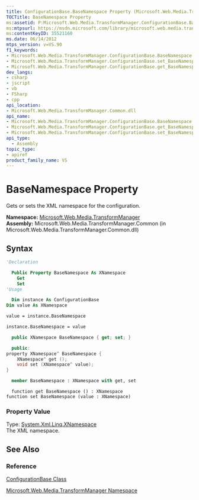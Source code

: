 ```yaml
---
title: ConfigurationBase.BaseNamespace Property (Microsoft.Web.Media.TransformManager)
TOCTitle: BaseNamespace Property
ms:assetid: P:Microsoft.Web.Media.TransformManager.ConfigurationBase.BaseNamespace
ms:mtpsurl: https://msdn.microsoft.com/library/microsoft.web.media.transformmanager.configurationbase.basenamespace(v=VS.90)
ms:contentKeyID: 35521160
ms.date: 06/14/2012
mtps_version: v=VS.90
f1_keywords:
- Microsoft.Web.Media.TransformManager.ConfigurationBase.BaseNamespace
- Microsoft.Web.Media.TransformManager.ConfigurationBase.set_BaseNamespace
- Microsoft.Web.Media.TransformManager.ConfigurationBase.get_BaseNamespace
dev_langs:
- csharp
- jscript
- vb
- FSharp
- cpp
api_location:
- Microsoft.Web.Media.TransformManager.Common.dll
api_name:
- Microsoft.Web.Media.TransformManager.ConfigurationBase.BaseNamespace
- Microsoft.Web.Media.TransformManager.ConfigurationBase.get_BaseNamespace
- Microsoft.Web.Media.TransformManager.ConfigurationBase.set_BaseNamespace
api_type:
  - Assembly
topic_type:
- apiref
product_family_name: VS
---
```


# BaseNamespace Property

Gets or sets the XML namespace for the configuration.

**Namespace:**  [Microsoft.Web.Media.TransformManager](microsoft-web-media-transformmanager-namespace.md)  
**Assembly:**  Microsoft.Web.Media.TransformManager.Common (in Microsoft.Web.Media.TransformManager.Common.dll)

## Syntax

```vb
'Declaration

  Public Property BaseNamespace As XNamespace
    Get
    Set
'Usage

  Dim instance As ConfigurationBase
Dim value As XNamespace

value = instance.BaseNamespace

instance.BaseNamespace = value
```

```csharp
  public XNamespace BaseNamespace { get; set; }
```

```cpp
  public:
property XNamespace^ BaseNamespace {
    XNamespace^ get ();
    void set (XNamespace^ value);
}
```

``` fsharp
  member BaseNamespace : XNamespace with get, set
```

```jscript
  function get BaseNamespace () : XNamespace
function set BaseNamespace (value : XNamespace)
```

### Property Value

Type: [System.Xml.Linq.XNamespace](https://msdn.microsoft.com/library/bb291898)  
The XML namespace.  

## See Also

### Reference

[ConfigurationBase Class](configurationbase-class-microsoft-web-media-transformmanager.md)

[Microsoft.Web.Media.TransformManager Namespace](microsoft-web-media-transformmanager-namespace.md)
